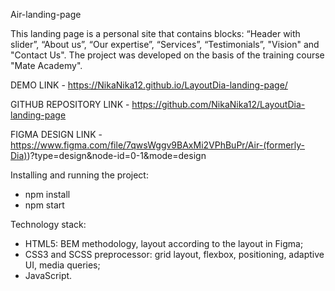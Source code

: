 Air-landing-page

This landing page is a personal site that contains blocks: “Header with slider”, “About us”, “Our expertise”, “Services”, “Testimonials”, "Vision" and "Contact Us". The project was developed on the basis of the training course "Mate Academy".

DEMO LINK - https://NikaNika12.github.io/LayoutDia-landing-page/

GITHUB REPOSITORY LINK - https://github.com/NikaNika12/LayoutDia-landing-page

FIGMA DESIGN LINK - https://www.figma.com/file/7qwsWggv9BAxMi2VPhBuPr/Air-(formerly-Dia))?type=design&node-id=0-1&mode=design

Installing and running the project:

- npm install
- npm start

Technology stack:

- HTML5: BEM methodology, layout according to the layout in Figma;
- CSS3 and SCSS preprocessor: grid layout, flexbox, positioning, adaptive UI, media queries;
- JavaScript.
